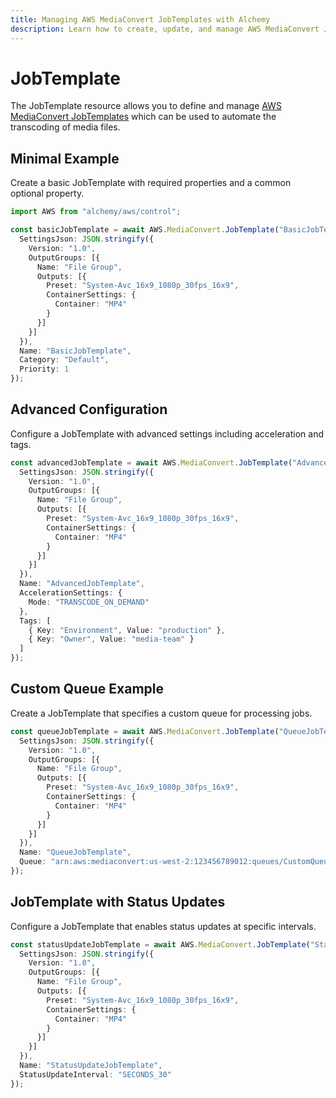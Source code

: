 ```yaml
---
title: Managing AWS MediaConvert JobTemplates with Alchemy
description: Learn how to create, update, and manage AWS MediaConvert JobTemplates using Alchemy Cloud Control.
---
```


# JobTemplate

The JobTemplate resource allows you to define and manage [AWS MediaConvert JobTemplates](https://docs.aws.amazon.com/mediaconvert/latest/userguide/) which can be used to automate the transcoding of media files.

## Minimal Example

Create a basic JobTemplate with required properties and a common optional property.

```ts
import AWS from "alchemy/aws/control";

const basicJobTemplate = await AWS.MediaConvert.JobTemplate("BasicJobTemplate", {
  SettingsJson: JSON.stringify({
    Version: "1.0",
    OutputGroups: [{
      Name: "File Group",
      Outputs: [{
        Preset: "System-Avc_16x9_1080p_30fps_16x9",
        ContainerSettings: {
          Container: "MP4"
        }
      }]
    }]
  }),
  Name: "BasicJobTemplate",
  Category: "Default",
  Priority: 1
});
```

## Advanced Configuration

Configure a JobTemplate with advanced settings including acceleration and tags.

```ts
const advancedJobTemplate = await AWS.MediaConvert.JobTemplate("AdvancedJobTemplate", {
  SettingsJson: JSON.stringify({
    Version: "1.0",
    OutputGroups: [{
      Name: "File Group",
      Outputs: [{
        Preset: "System-Avc_16x9_1080p_30fps_16x9",
        ContainerSettings: {
          Container: "MP4"
        }
      }]
    }]
  }),
  Name: "AdvancedJobTemplate",
  AccelerationSettings: {
    Mode: "TRANSCODE_ON_DEMAND"
  },
  Tags: [
    { Key: "Environment", Value: "production" },
    { Key: "Owner", Value: "media-team" }
  ]
});
```

## Custom Queue Example

Create a JobTemplate that specifies a custom queue for processing jobs.

```ts
const queueJobTemplate = await AWS.MediaConvert.JobTemplate("QueueJobTemplate", {
  SettingsJson: JSON.stringify({
    Version: "1.0",
    OutputGroups: [{
      Name: "File Group",
      Outputs: [{
        Preset: "System-Avc_16x9_1080p_30fps_16x9",
        ContainerSettings: {
          Container: "MP4"
        }
      }]
    }]
  }),
  Name: "QueueJobTemplate",
  Queue: "arn:aws:mediaconvert:us-west-2:123456789012:queues/CustomQueue"
});
```

## JobTemplate with Status Updates

Configure a JobTemplate that enables status updates at specific intervals.

```ts
const statusUpdateJobTemplate = await AWS.MediaConvert.JobTemplate("StatusUpdateJobTemplate", {
  SettingsJson: JSON.stringify({
    Version: "1.0",
    OutputGroups: [{
      Name: "File Group",
      Outputs: [{
        Preset: "System-Avc_16x9_1080p_30fps_16x9",
        ContainerSettings: {
          Container: "MP4"
        }
      }]
    }]
  }),
  Name: "StatusUpdateJobTemplate",
  StatusUpdateInterval: "SECONDS_30"
});
```